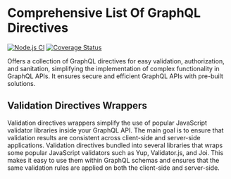 # Comprehensive List Of GraphQL Directives
[![Node.js CI](https://github.com/ktutnik/graphql-directive/actions/workflows/test.yml/badge.svg)](https://github.com/ktutnik/graphql-directive/actions/workflows/test.yml)
[![Coverage Status](https://coveralls.io/repos/github/ktutnik/graphql-directive/badge.svg)](https://coveralls.io/github/ktutnik/graphql-directive)

Offers a collection of GraphQL directives for easy validation, authorization, and sanitation, simplifying the implementation of complex functionality in GraphQL APIs. It ensures secure and efficient GraphQL APIs with pre-built solutions.

## Validation Directives Wrappers
Validation directives wrappers simplify the use of popular JavaScript validator libraries inside your GraphQL API. The main goal is to ensure that validation results are consistent across client-side and server-side applications. Validation directives bundled into several libraries that wraps some popular JavaScript validators such as Yup, Validator.js, and Joi. This makes it easy to use them within GraphQL schemas and ensures that the same validation rules are applied on both the client-side and server-side.